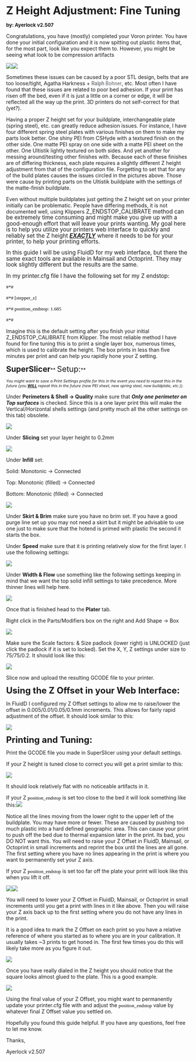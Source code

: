 <div class="WordSection1">

**<span style="font-size:22.0pt">Z Height Adjustment: Fine Tuning</span>**

**<span style="font-size:10.0pt">by: <span class="SpellE">Ayerlock</span> v2.507</span>**

<span style="font-size:10.0pt"></span>

Congratulations, you have (mostly) completed your <span class="SpellE">Voron</span> printer. <span style="mso-spacerun:yes"></span> You have done your initial configuration and it is now spitting out plastic items that, for the most part, look like you expect them to. <span style="mso-spacerun:yes"></span> However, you might be seeing what look to be compression artifacts

<span style="mso-no-proof:yes">![](images/image002.jpg)![](images/image004.jpg)</span>

Sometimes these issues can be caused by a poor STL design, belts that are too loose/tight, Agatha Harkness + <span style="font-size:10.5pt;
line-height:107%;font-family:Roboto;color:#4D5156;background:white">Ralph </span><span class="SpellE">_<span style="font-size:10.5pt;line-height:107%;font-family:
Roboto;mso-bidi-font-family:&quot;Times New Roman&quot;;mso-bidi-theme-font:minor-bidi;
color:#5F6368;background:white;font-style:normal">Bohner</span>_</span>, etc. <span style="mso-spacerun:yes"></span> Most often I have found that these issues are related to poor bed adhesion. <span style="mso-spacerun:yes"></span> If your print has risen off the bed, even if it is just a little on a corner or edge, it will be reflected all the way up the print. <span style="mso-spacerun:yes"></span> 3D printers do not self-correct for that (yet?).<span style="mso-spacerun:yes"></span>

Having a proper Z height set for your buildplate, interchangeable plate (spring steel), etc. can greatly reduce adhesion issues. <span style="mso-spacerun:yes"></span> For instance, I have four different spring steel plates with various finishes on them to make my parts look better. <span style="mso-spacerun:yes"></span> One shiny PEI from <span class="SpellE">CSHyde</span> with a textured finish on the other side. <span style="mso-spacerun:yes"></span> One matte PEI spray on one side with a matte PEI sheet on the other. <span style="mso-spacerun:yes"></span> One <span class="SpellE">Ultistik</span> lightly textured on both sides. <span style="mso-spacerun:yes"></span> And yet another for messing around/testing other finishes with. <span style="mso-spacerun:yes"></span> Because each of these finishes are of differing thickness, each plate requires a slightly different Z height adjustment from that of the configuration file. <span style="mso-spacerun:yes"></span> Forgetting to set that for any of the build plates causes the issues circled in the pictures above. <span style="mso-spacerun:yes"></span> Those were cause by printing parts on the <span class="SpellE">Ultistik</span> buildplate with the settings of the matte-finish buildplate.

Even without multiple <span class="SpellE">buildplates</span> just getting the Z height set on your printer initially can be problematic. <span style="mso-spacerun:yes"></span> People have differing methods, it is not documented well, using <span class="SpellE">Klippers</span> <span style="font-size:11.5pt;line-height:107%">Z_ENDSTOP_CALIBRATE method can be extremely time consuming and might make you give up with a good-enough effort that will leave your prints wanting. <span style="mso-spacerun:yes"></span> My goal here is to help you utilize your printers web interface to quickly and reliably set the Z height **_<u>EXACTLY</u>_** where it needs to be for your printer, to help your printing efforts.</span>

<span style="font-size:11.5pt;line-height:107%">In this guide I will be using <span class="SpellE">FluidD</span> for my web interface, but there the same exact tools are available in Mainsail and <span class="SpellE">Octoprint</span>. <span style="mso-spacerun:yes"></span> They may look slightly <span class="GramE">different</span> but the results are the same.</span>

<span style="font-size:11.5pt;line-height:107%"></span>

<span style="font-size:11.5pt;line-height:107%"></span>

<span style="font-size:11.5pt;line-height:107%">In my <span class="SpellE">printer.cfg</span> file I have the following set for my Z endstop:  

</span>

<span style="font-size:10.0pt;font-family:&quot;Lucida Console&quot;;
mso-bidi-font-family:&quot;Lucida Console&quot;;color:black">#*#</span>

<span style="font-size:10.0pt;font-family:&quot;Lucida Console&quot;;
mso-bidi-font-family:&quot;Lucida Console&quot;;color:black">#*# [<span class="SpellE">stepper_z</span>]</span>

<span style="font-size:10.0pt;font-family:&quot;Lucida Console&quot;;
mso-bidi-font-family:&quot;Lucida Console&quot;;color:black">#*# <span class="SpellE">position_endstop</span>: 1.685</span>

<span style="font-size:10.0pt;font-family:&quot;Lucida Console&quot;;
mso-bidi-font-family:&quot;Lucida Console&quot;;color:black">#*#</span>

Imagine this is the default setting after you finish your initial Z_ENDSTOP_CALIBRATE from <span class="SpellE">Klipper</span>. <span style="mso-spacerun:yes"></span> The most reliable method I have found for fine tuning this is to print a single layer box, numerous times, which is used to calibrate the height. <span style="mso-spacerun:yes"></span> The box prints in less than five minutes per print and can help you rapidly hone your Z setting.

<span class="SpellE">**<span style="font-size:16.0pt">SuperSlicer</span>**</span>** <span style="font-size:16.0pt">Setup:</span>**

_<span style="font-size:8.0pt">You might want to save a Print Settings profile for this in the event you need to repeat this in the future (you **<u>WILL</u>** repeat this in the future (new PEI sheet, new spring steel, new buildplate, etc.)).</span>_

Under **Perimeters & Shell -> Quality** make sure that **_Only one perimeter on Top surfaces_** is checked. <span style="mso-spacerun:yes"></span> Since this is a <span class="GramE">one layer</span> print this will make the Vertical/Horizontal shells settings (and pretty much all the other settings on this tab) obsolete.

<span style="mso-no-proof:yes">![](images/image006.jpg)</span>

Under **Slicing** set your layer height to 0.2mm

<span style="mso-no-proof:yes">![](images/image007.png)</span>

Under **Infill** set:

<span style="font-family:Symbol;mso-fareast-font-family:Symbol;mso-bidi-font-family:
Symbol"><span style="mso-list:Ignore"><span style="font:7.0pt &quot;Times New Roman&quot;"></span> </span></span>Solid: <span style="mso-tab-count:1"></span> <span style="mso-tab-count:1"></span>Monotonic -> Connected

<span style="font-family:Symbol;mso-fareast-font-family:Symbol;mso-bidi-font-family:
Symbol"><span style="mso-list:Ignore"><span style="font:7.0pt &quot;Times New Roman&quot;"></span> </span></span>Top: <span style="mso-tab-count:1"></span> <span style="mso-tab-count:1"></span>Monotonic (filled) -> Connected

<span style="font-family:Symbol;mso-fareast-font-family:Symbol;mso-bidi-font-family:
Symbol"><span style="mso-list:Ignore"><span style="font:7.0pt &quot;Times New Roman&quot;"></span> </span></span>Bottom: <span style="mso-tab-count:1"></span> Monotonic (filled) -> Connected

<span style="mso-no-proof:yes">![](images/image009.png)</span>

Under **Skirt & Brim** make sure you have no brim set. <span style="mso-spacerun:yes"></span> If you have a good purge line set <span class="GramE">up</span> you may not need a skirt but it might be advisable to use one just to make sure that the <span class="SpellE">hotend</span> is primed with plastic the second it starts the box.

Under **Speed** make sure that it is printing relatively slow for the first layer. <span style="mso-spacerun:yes"></span> I use the following settings:

<span style="mso-no-proof:yes">![](images/image011.png)</span>

Under **Width & Flow** use something like the following settings keeping in mind that we want the top solid infill settings to take precedence. <span style="mso-spacerun:yes"></span> More thinner lines will help here.

<span style="mso-no-proof:yes">![](images/image012.png)</span>

Once that is finished head to the **Plater** tab.

Right click in the Parts/Modifiers box on the right and Add Shape -> Box

<span style="mso-no-proof:yes">![](images/image013.png)</span>

Make sure the Scale factors: & Size padlock (lower right) is UNLOCKED (just click the padlock if it is set to locked). <span style="mso-spacerun:yes"></span> Set the X, Y, Z settings under size to 75/75/0.2. <span style="mso-spacerun:yes"></span> It should look like this:

<span style="mso-no-proof:yes">![](images/image015.png)</span>

Slice now and upload the resulting GCODE file to your printer.

**<span style="font-size:18.0pt;line-height:107%">Using the Z Offset in your Web Interface:</span>**

In <span class="SpellE">FluidD</span> I configured my Z Offset settings to allow me to raise/lower the offset in 0.005/0.01/0.05/0.1mm increments. <span style="mso-spacerun:yes"></span> This allows for <span class="GramE">fairly rapid</span> adjustment of the offset. <span style="mso-spacerun:yes"></span> It should look <span class="GramE">similar to</span> this:

<span style="mso-no-proof:yes">![](images/image017.jpg)</span>

**<span style="font-size:18.0pt;line-height:107%"></span>**

**<span style="font-size:18.0pt;line-height:107%"></span>**

**<span style="font-size:18.0pt;line-height:107%"></span>**

**<span style="font-size:18.0pt;line-height:107%"></span>**

**<span style="font-size:18.0pt;line-height:107%"></span>**

**<span style="font-size:18.0pt;line-height:107%"></span>**

**<span style="font-size:18.0pt;line-height:107%"></span>**

**<span style="font-size:18.0pt;line-height:107%"></span>**

**<span style="font-size:18.0pt;line-height:107%">Printing and Tuning:</span>**

Print the GCODE file you made in <span class="SpellE">SuperSlicer</span> using your default settings.

If your Z height is tuned close to correct you will get a print <span class="GramE">similar to</span> this:

<span style="mso-no-proof:yes">![](images/image019.jpg)</span>

It should look relatively flat with no noticeable artifacts in it.

If your Z <span class="SpellE"><span style="font-size:10.0pt;
line-height:107%;font-family:&quot;Lucida Console&quot;;mso-bidi-font-family:&quot;Lucida Console&quot;;
color:black">position_endstop</span></span> is set too close to the bed it will look something like this:<span style="mso-no-proof:yes">![](images/image021.jpg)</span>

Notice all the lines moving from the lower right to the upper left of the buildplate. <span style="mso-spacerun:yes"></span> You may have more or fewer. <span style="mso-spacerun:yes"></span> These are caused by pushing too much plastic into a hard defined geographic area. <span style="mso-spacerun:yes"></span> This can cause your print to push off the bed due to thermal expansion later in the print. <span style="mso-spacerun:yes"></span> <span class="GramE">Its</span> bad, you DO NOT want this. <span style="mso-spacerun:yes"></span> You will need to raise your Z Offset in <span class="SpellE">FluidD</span>, Mainsail, or <span class="SpellE">Octoprint</span> in small increments and reprint the box until the lines are all gone. <span style="mso-spacerun:yes"></span> The first setting where you have no lines appearing in the print is where you want to permanently set your Z axis.

If your Z <span class="SpellE"><span style="font-size:10.0pt;
line-height:107%;font-family:&quot;Lucida Console&quot;;mso-bidi-font-family:&quot;Lucida Console&quot;;
color:black">position_endstop</span></span> is set too far off the plate your print will look like this when you lift it off.

<span style="mso-no-proof:yes">![](images/image023.jpg)![](images/image025.jpg)</span>

You will need to lower your Z Offset in <span class="SpellE">FluidD</span>, Mainsail, or <span class="SpellE">Octoprint</span> in small increments until you get a print with lines in it like above. <span style="mso-spacerun:yes"></span> Then you will raise your Z axis back up to the first setting where you do not have any lines in the print.

It is a good idea to mark the Z Offset on each <span class="GramE">print</span> so you have a relative reference of where you started as to where you are in your calibration. <span style="mso-spacerun:yes"></span> It usually takes ~3 prints to get honed in. <span style="mso-spacerun:yes"></span> The first few times you do this will likely take more as you figure it out.

<span style="mso-no-proof:yes">![](images/image027.jpg)</span>

Once you have really dialed in the Z height you should notice that the square looks almost glued to the plate. <span style="mso-spacerun:yes"></span> This is a good example.

<span style="mso-no-proof:yes">![](images/image028.jpg)</span>

Using the final value of your Z Offset, you might want to permanently update your <span class="SpellE">printer.cfg</span> file with and adjust the <span class="SpellE"><span style="font-size:10.0pt;line-height:107%;
font-family:&quot;Lucida Console&quot;;mso-bidi-font-family:&quot;Lucida Console&quot;;color:black">position_endstop</span></span> value by whatever final Z Offset value you settled on.

<span class="GramE">Hopefully</span> you found this guide helpful. <span style="mso-spacerun:yes"></span> If you have any questions, feel free to let me know.

Thanks,

<span class="SpellE">Ayerlock</span> v2.507

</div>
